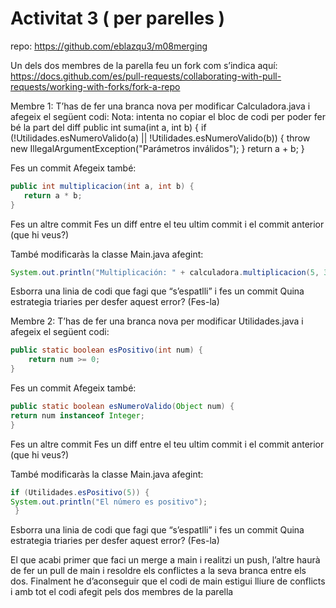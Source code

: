 # Activitat 3 ( per parelles ) 

repo: https://github.com/eblazqu3/m08merging

Un dels dos membres de la parella feu un fork com s’indica aquí: 
https://docs.github.com/es/pull-requests/collaborating-with-pull-requests/working-with-forks/fork-a-repo


Membre 1: 
T’has de fer una branca nova per modificar Calculadora.java i afegeix el següent codi:
Nota: intenta no copiar el bloc de codi per poder fer bé la part del diff
public int suma(int a, int b) { 
if (!Utilidades.esNumeroValido(a) || !Utilidades.esNumeroValido(b)) { throw new IllegalArgumentException("Parámetros inválidos"); } return a + b; 
}


Fes un commit 
Afegeix també: 

```java
public int multiplicacion(int a, int b) { 
   return a * b; 
}
```

Fes un altre commit
Fes un diff entre el teu ultim commit i el commit anterior (que hi veus?) 

També modificaràs la classe Main.java afegint: 

```java
System.out.println("Multiplicación: " + calculadora.multiplicacion(5, 3));
```

Esborra una linia de codi que fagi que “s’espatlli” i fes un commit 
Quina estrategia triaries per desfer aquest error? (Fes-la) 

Membre 2: 
T’has de fer una branca nova per modificar Utilidades.java i afegeix el següent codi:

```java
public static boolean esPositivo(int num) { 
    return num >= 0; 
}
```


Fes un commit 
Afegeix també: 

```java
public static boolean esNumeroValido(Object num) { 
return num instanceof Integer; 
}
```


Fes un altre commit
Fes un diff entre el teu ultim commit i el commit anterior (que hi veus?) 

També modificaràs la classe Main.java afegint: 

```java
if (Utilidades.esPositivo(5)) { 
System.out.println("El número es positivo");
 }
 ```


Esborra una linia de codi que fagi que “s’espatlli” i fes un commit 
Quina estrategia triaries per desfer aquest error? (Fes-la) 



El que acabi primer que faci un merge a main i realitzi un push, l’altre haurà de fer un pull de main i resoldre els conflictes a la seva branca entre els dos. Finalment he d’aconseguir que el codi de main estigui lliure de conflicts i amb tot el codi afegit pels dos membres de la parella
